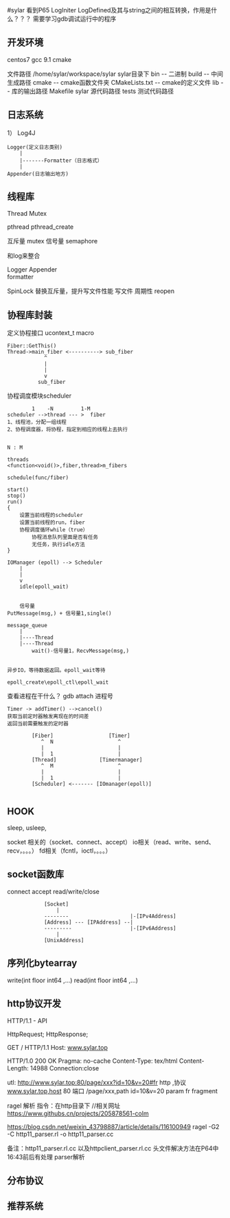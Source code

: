 #sylar
看到P65
LogIniter LogDefined及其与string之间的相互转换，作用是什么？？？
需要学习gdb调试运行中的程序

## 开发环境
centos7
gcc 9.1
cmake

文件路径 /home/sylar/workspace/sylar
sylar目录下 
bin -- 二进制
build -- 中间生成路径
cmake -- cmake函数文件夹
CMakeLists.txt -- cmake的定义文件
lib -- 库的输出路径 
Makefile 
sylar 源代码路径
tests 测试代码路径  



## 日志系统
1）
    Log4J

    Logger(定义日志类别)
        |
        |-------Formatter（日志格式）
        |
    Appender(日志输出地方)

## 线程库
Thread Mutex

pthread pthread_create

互斥量 mutex
信号量 semaphore

和log来整合

Logger Appender  
formatter

SpinLock 替换互斥量，提升写文件性能
写文件 周期性 reopen 

## 协程库封装
定义协程接口
ucontext_t
macro
```
Fiber::GetThis()
Thread->main_fiber <----------> sub_fiber
            ^
            |
            |
            v
          sub_fiber
```
协程调度模块scheduler
```
        1    -N         1-M
scheduler -->thread --- >  fiber
1、线程池，分配一组线程
2、协程调度器，将协程，指定到相应的线程上去执行


N : M

threads
<function<void()>,fiber,thread>m_fibers

schedule(func/fiber)

start()
stop()
run()
{
    设置当前线程的scheduler
    设置当前线程的run，fiber
    协程调度循环while（true）
        协程消息队列里面是否有任务
        无任务，执行idle方法
}

```

```
IOManager (epoll) --> Scheduler
    |
    |
    v
    idle(epoll_wait)


    信号量
PutMessage(msg,) + 信号量1,single()

message_queue
    |
    |----Thread
    |----Thread
        wait()-信号量1，RecvMessage(msg,)


异步IO，等待数据返回。epoll_wait等待

epoll_create\epoll_ctl\epoll_wait

```

查看进程在干什么？ gdb attach 进程号


```
Timer -> addTimer() -->cancel()
获取当前定时器触发离现在的时间差
返回当前需要触发的定时器
```

```
        [Fiber]                  [Timer]
           ^  N                     ^
           |                        |
           |  1                     |      
        [Thread]              [Timermanager]
           ^  M                     ^
           |                        |
           |  1                     |
        [Scheduler] <------- [IOmanager(epoll)]


```

## HOOK
sleep,
usleep,

socket 相关的（socket、connect、accept）
io相关（read、write、send、recv，。。。）
fd相关（fcntl，ioctl，。。。）

## socket函数库
            
connect accept read/write/close


                [Socket]
                    |
                --------                    |-[IPv4Address] 
                [Address] --- [IPAddress] --|   
                ---------                   |-[IPv6Address]
                    |
                [UnixAddress]

## 序列化bytearray
write(int floor int64 ,...)
read(int floor int64 ,...)

## http协议开发
HTTP/1.1 - API

HttpRequest;
HttpResponse;

GET / HTTP/1.1
Host: www.sylar.top

HTTP/1.0 200 OK
Pragma: no-cache
Content-Type: tex/html
Content-Length: 14988
Connection:close

utl: http://www.sylar.top:80/page/xxx?id=10&v=20#fr
    http ,协议
    www.sylar.top,host
    80 端口
    /page/xxx,path
    id=10&v=20 param
    fr fragment

ragel 解析 
指令：在http目录下
//相关网址 
https://www.githubs.cn/projects/205878561-colm

https://blog.csdn.net/weixin_43798887/article/details/116100949
ragel -G2 -C http11_parser.rl -o http11_parser.cc

备注：http11_parser.rl.cc 以及httpclient_parser.rl.cc 头文件解决方法在P64中16:43前后有处理
parser解析

## 分布协议

## 推荐系统






